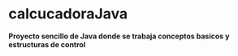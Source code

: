 # calcucadoraJava

**Proyecto sencillo de Java donde se trabaja conceptos basicos y estructuras de control**
